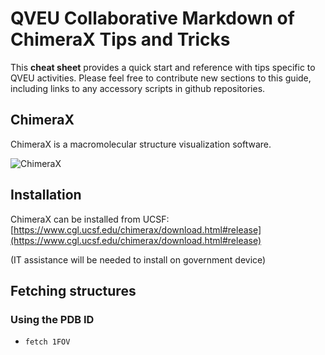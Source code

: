 # QVEU Collaborative Markdown of ChimeraX Tips and Tricks

This **cheat sheet** provides a quick start and reference with tips specific to QVEU activities. Please feel free to contribute new sections to this guide, including links to any accessory scripts in github repositories. 

## ChimeraX
ChimeraX is a macromolecular structure visualization software. 

![ChimeraX](https://www.cgl.ucsf.edu/chimerax/docs/quickstart/images/chimerax.png)

## Installation
ChimeraX can be installed from UCSF: [https://www.cgl.ucsf.edu/chimerax/download.html#release](https://www.cgl.ucsf.edu/chimerax/download.html#release)

(IT assistance will be needed to install on government device)

## Fetching structures
### Using the PDB ID
- `fetch 1FOV`

